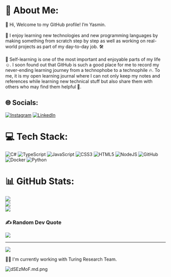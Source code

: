 # 💫 About Me:
👋 Hi, Welcome to my GitHub profile! I’m Yasmin.<br><br>📖 I enjoy learning new technologies and new programming languages by making something from scratch step by step as well as working on real-world projects as part of my day-to-day job. 🛠<br><br>📖 Self-learning is one of the most important and enjoyable parts of my life ☺️. I soon found out that GitHub is such a good place for me to record my never-ending learning journey from a technophobe to a technophile 🔥. To me, it is my open learning journal where I can not only keep my notes and references while learning new technical stuff but also share them with others who may find them helpful 📔.

## 🌐 Socials:
[![Instagram](https://img.shields.io/badge/Instagram-%23E4405F.svg?logo=Instagram&logoColor=white)](https://instagram.com/jasixiedust) [![LinkedIn](https://img.shields.io/badge/LinkedIn-%230077B5.svg?logo=linkedin&logoColor=white)](https://linkedin.com/in/jasixiedust) 

# 💻 Tech Stack:
![C#](https://img.shields.io/badge/c%23-%23239120.svg?style=plastic&logo=csharp&logoColor=white) ![TypeScript](https://img.shields.io/badge/typescript-%23007ACC.svg?style=plastic&logo=typescript&logoColor=white) ![JavaScript](https://img.shields.io/badge/javascript-%23323330.svg?style=plastic&logo=javascript&logoColor=%23F7DF1E) ![CSS3](https://img.shields.io/badge/css3-%231572B6.svg?style=plastic&logo=css3&logoColor=white) ![HTML5](https://img.shields.io/badge/html5-%23E34F26.svg?style=plastic&logo=html5&logoColor=white) ![NodeJS](https://img.shields.io/badge/node.js-6DA55F?style=plastic&logo=node.js&logoColor=white) ![GitHub](https://img.shields.io/badge/github-%23121011.svg?style=plastic&logo=github&logoColor=white) ![Docker](https://img.shields.io/badge/docker-%230db7ed.svg?style=plastic&logo=docker&logoColor=white) ![Python](https://img.shields.io/badge/python-3670A0?style=plastic&logo=python&logoColor=ffdd54)
# 📊 GitHub Stats:
![](https://github-readme-stats.vercel.app/api?username=jasixiedust&theme=rose&hide_border=true&include_all_commits=false&count_private=false)<br/>
![](https://github-readme-streak-stats.herokuapp.com/?user=jasixiedust&theme=rose&hide_border=true)<br/>
![](https://github-readme-stats.vercel.app/api/top-langs/?username=jasixiedust&theme=rose&hide_border=true&include_all_commits=false&count_private=false&layout=compact)

### ✍️ Random Dev Quote
![](https://quotes-github-readme.vercel.app/api?type=horizontal&theme=light)

---
[![](https://visitcount.itsvg.in/api?id=jasixiedust&icon=0&color=12)](https://visitcount.itsvg.in)

<!-- Proudly created with GPRM ( https://gprm.itsvg.in ) -->

</P> 👨‍💻 I'm currently working with Turing Research Team. </P>

<img src="https://iili.io/dSEzMoF.md.png" alt="dSEzMoF.md.png" border="0" align="center">


